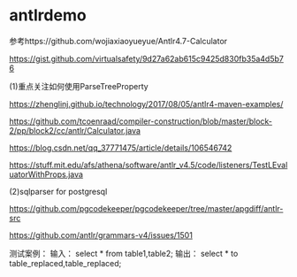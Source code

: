 # antlrdemo
参考https://github.com/wojiaxiaoyueyue/Antlr4.7-Calculator


https://gist.github.com/virtualsafety/9d27a62ab615c9425d830fb35a4d5b76


(1)重点关注如何使用ParseTreeProperty

https://zhenglinj.github.io/technology/2017/08/05/antlr4-maven-examples/

https://github.com/tcoenraad/compiler-construction/blob/master/block-2/pp/block2/cc/antlr/Calculator.java

https://blog.csdn.net/qq_37771475/article/details/106546742

https://stuff.mit.edu/afs/athena/software/antlr_v4.5/code/listeners/TestLEvaluatorWithProps.java


(2)sqlparser for postgresql

https://github.com/pgcodekeeper/pgcodekeeper/tree/master/apgdiff/antlr-src

https://github.com/antlr/grammars-v4/issues/1501

测试案例：
输入： select * from table1,table2;
输出： select *  to  table_replaced,table_replaced;
